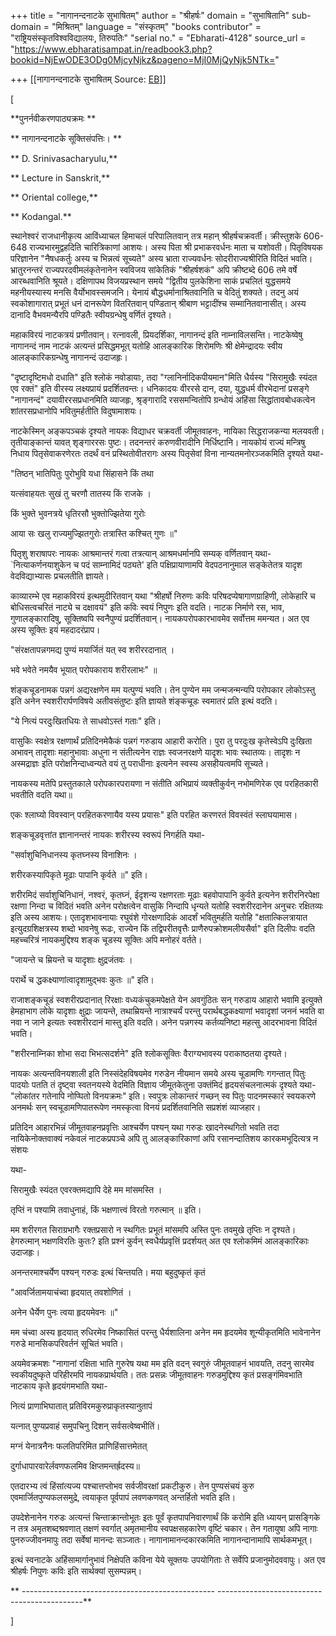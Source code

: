 +++
title = "नागानन्दनाटके सुभाषितम्"
author = "श्रीहर्षः"
domain = "सुभाषितानि"
sub-domain = "मिश्रितम्"
language = "संस्कृतम्"
"books contributor" = "राष्ट्रियसंस्कृतविश्वविद्यालयः, तिरुपतिः"
"serial no." = "Ebharati-4128"
source_url = "https://www.ebharatisampat.in/readbook3.php?bookid=NjEwODE3ODg0MjcyNjkz&pageno=MjI0MjQyNjk5NTk="

+++
[[नागानन्दनाटके सुभाषितम्	Source: [EB](https://www.ebharatisampat.in/readbook3.php?bookid=NjEwODE3ODg0MjcyNjkz&pageno=MjI0MjQyNjk5NTk=)]]

\[


















**पुनर्नवीकरणपाठ्यक्रमः **

** नागानन्दनाटके सूक्तिसंपत्तिः। **

** D. Srinivasacharyulu,**

** Lecture in Sanskrit,**

** Oriental college,**

**  Kodangal.**



 स्थानेश्वरं राजधानीकृत्य आविंध्याचल हिमाचलं परिपालितवान् तत्र महान् श्रीहर्षचक्रवर्ती। क्रीस्तुशके 606-648 राज्यभारमुद्वहदिति चारित्रिकाणां आशयः। अस्य पिता श्री प्रभाकरवर्धनः माता च यशोवती। पितृविषयक परिज्ञानेन "नैषधकर्तुः अस्य च भिन्नत्वं सूच्यते" अस्य भ्राता राज्यवर्धनः सोदरीराज्यश्रीरिति विदितं भवति। भ्रातुरनन्तरं राज्यपरदवीमलंकृतेनानेन स्वविजय सांकेतिकं "श्रीहर्षशकं" अपि क्रीष्टब्दे 606 तमे वर्षे आरब्धवानिति श्रूयते। दक्षिणापथ विजयप्रस्थान समये "द्वितीय पुलकेशिना साकं प्रचलितं युद्धसमये महनीयस्यास्य मनसि वैर्योभावस्समजनि। येनायं बौद्धधर्मानाश्रितवानिति च वेदितुं शक्यते। तदनु अयं स्वकोशागारात् प्रभूतं धनं दानरूपेण वितरितवान् पण्डितान् श्रीबाण भट्टादींश्च सम्मानितवानासीत्। अस्य दानादि वैभवमन्यैरपि पण्डितैः स्वीयग्रन्धेषु वर्णितं दृश्यते।

 महाकविरयं नाटकत्रयं प्रणीतवान्। रत्नावली, प्रियदर्शिका, नागानन्दं इति नाम्नाविलसन्ति। नाटकेष्वेषु नागानन्दं नाम नाटकं अत्यन्तं प्रसिद्धमभूत् यतोहि आलङ्कारिक शिरोमणिः श्री क्षेमेन्द्रादयः स्वीय आलङ्कारिकग्रन्धेषु नागानन्दं उदाजहृः।

 "दृष्टादृष्टिमधो दधाति" इति श्लोकं नवोडायाः, तदा "ग्लानिर्नादिकपीयमान"मिति धैर्यस्य "सिरामुखैः स्यंदत एव रक्तं" इति वीरस्य लक्ष्यप्रायं प्रदर्शितवन्तः। धनिकादयः वीररसे दान, दया, युद्धधर्म वीरभेदानां प्रसङ्गे "नागानन्दं" दयावीररसप्रधानमिति व्याजहृः, श्रृङ्गारादि रससमन्वितोपि ग्रन्धोयं अहिंसा सिद्धांतावबोधकत्वेन शांतरसप्रधानोपि भवितुमर्हतीति विदुषामाशयः।

 नाटकेस्मिन् अङ्कपञ्चकं दृश्यते नायकः विद्याधर चक्रवर्ती जीमूतवाहनः, नायिका सिद्धराजकन्या मलयवती। तृतीयाङ्कान्तं यावत् शृङ्गाररसः पुष्टः। तदनन्तरं करुणवीरादीनि निर्धिष्टानि। नायकोयं राज्यं मन्त्रिषु निधाय पितृसेवाकरणेरतः तदर्थं वनं प्रस्थितोवीतरागः अस्य पितृसेवां विना नान्यतमनोरञ्जकमिति दृश्यते यथा-

 "तिष्ठन् भातिपितुः पुरोभुवि यधा सिंहासने किं तथा

 यत्संवाहयतः सुखं तु चरणौ तातस्य किं राजके ।

 किं भुक्ते भुवनत्रये धृतिरसौ भुक्तोज्झितेया गुरोः

 आया सः खलु राज्यमुज्झितगुरोः तत्रास्ति कश्चित् गुणः ॥"

 पितृशु शराषापरः नायकः आश्रमान्तरं गत्वा तत्रत्यान् आश्रमधर्मानपि सम्यक् वर्णितवान् यथा- \`नित्याकर्णनयाशुकेन च पदं साम्नामिदं पठ्यते' इति पक्षिप्रायाणामपि वेदपठनानुमाल सङ्केतेतत्र यादृश वेदविद्याभ्यासः प्रचलतीति ज्ञायते।

 काव्यारम्भे एव महाकविरयं इत्थमुदीरितवान् यथा "श्रीहर्षो निरुणः कविः परिषदप्येषागाणग्राहिणी, लोकेहारि च बोधिसत्वचरितं नाट्ये च दक्षावयं" इति कविः स्वयं निपुणः इति वदति। नाटक निर्माणे रस, भाव, गुणालङ्कारादिषु, सूक्तिष्वपि स्वनैपुण्यं प्रदर्शितवान्। नायकपरोपकारभावमेव सर्वोत्तम ममन्यत। अत एव अस्य सूक्तिः इयं महदादरंप्राप।

 "संरक्षतापन्नगमद्य पुण्यं मयार्जितं यत् स्व शरीररदानात् ।

 भवे भवेते नमयैव भूयात् परोपकाराय शरीरलाभः" ॥

 शंङ्कचूडनामक पन्नगं अद्यरक्षणेन मम यत्पुण्यं भवति। तेन पुण्येन मम जन्मजन्मन्यपि परोपकार लोकोऽस्तु इति अनेन स्वशरीरार्पणविषये अतीवसंतुष्टः इति ज्ञायते शंङ्कचूडः स्वमातरं प्रति इत्थं वदति।

 "ये नित्यं परदुःखितधियः ते साधवोऽस्तं गताः" इति।

 वासुकिः स्वक्षेत्र रक्षणार्थं प्रतिदिनमेकैकं पन्नगं गरुडाय आहारी करोति। पुरा तु परदुःख कृतेस्वेऽपि दुःखिता अभावन् तादृशाः महानुभावाः अधुना न संतीत्यनेन राज्ञः स्वजनरक्षणे यादृशः भावः स्थातव्यः। तादृशः न अस्मद्राज्ञः इति परोक्षनिन्दाध्वन्यते वयं तु पराधीनाः इत्यनेन स्वस्य असहीयत्वमपि सूच्यते।

 नायकस्य मतेपि प्रस्तुतकाले परोपकारपरायणा न संतीति अभिप्रायं व्यक्तीकुर्वन् नभोमणिरेक एव परहितकारी भवतीति वदति यथा॥

 एकः श्लाघ्यो विवस्वान् परहितकरणायैव यस्य प्रयासः" इति परहित करणरतं विवस्वंतं स्लाघयामास।

 शङ्कचूडवृत्तांत ज्ञानानन्तरं नायकः शरीरस्य स्वरूपं निगर्हति यथा-

 "सर्वाशुचिनिधानस्य कृतघ्नस्य विनाशिनः ।

 शरीरकस्यापिकृते मूढाः पापानि कृर्वते ॥" इति।

 शरीरमिदं सर्वाशुचिनिधानं, नश्वरं, कृतघ्नं, ईदृशन्य रक्षणरताः मूढाः बहवोपापानि कुर्वते इत्यनेन शरीरनिरपेक्षा रक्षणा निन्दा च विदितं भवति अनेन परोक्षत्वेन वासुकि निन्दापि धृन्यते यतोहि स्वशरीरदानेन अनुचरः रक्षितव्यः इति अस्य आशयः। एतादृशभावनायाः रघुवंशे गोरक्षणादिकं आदर्शं भवितुमर्हति यतोहि "क्षतात्किलत्रायात इत्युदग्रशिक्षत्रस्य शब्दो भावनेषु रूढः, राज्येन किं तद्विपरीतवृत्तैः प्राणैरुपक्रोशमलीयसैर्वा" इति दिलीपः वदति महच्चरित्रं नायकमुद्दिश्य शङ्क चूडस्य सूक्तिः अपि मनोहरं वर्तते।

 "जायन्ते च म्रियन्ते च यादृशाः क्षुद्रजंतवः ।

 परार्थे च द्धकक्ष्याणांत्वादृशामुद्भवः कुतः ॥" इति।

 राजाशङ्कचूडं स्वशरीरप्रदानात् रिरक्षाः वध्यकंचुकमपेक्षते येन अवगुंठितः सन् गरुडाय आहारो भवामि इत्युक्ते हेमहाभाग लोके यादृशाः क्षुद्राः जायन्ते, तथाम्रियन्ते नात्राश्चर्यं परन्तु परार्थबद्धकक्ष्याणां भवादृशां जननं भवति वा नवा न जाने इत्यतः स्वशरीरदानं मास्तु इति वदति। अनेन पन्नगस्य कर्तव्यनिष्टा महत्सु आदरभावना विदितं भवति।

"शरीरनाम्निका शोभा सदा भिभत्सदर्शने" इति श्लोकसूक्तिः वैराग्यभावस्य पराकाष्ठतया दृश्यते।

 नायकः अत्यन्तविनयशाली इति निस्संदेहविषयमेव गरुडेन नीयमान समये अस्य चूडामणिः गगन्तात् पितुः पादयोः पतति तं दृष्ट्वा स्वतनयस्ये वेदमिति विज्ञाय जीमूतकेतुना उक्तंमिदं हृदयसंचलनात्मकं दृश्यते यथा- "लोकांतर गतेनापि नोप्घितो विनयक्रमः" इति। स्वपुत्रः लोकान्तरं गच्छन् स्व पितुः पादनमस्कारं स्वयकरणे अनमर्थः सन् स्वचूडामणिपातरूपेण नमस्कृत्वा विनयं प्रदर्शितवानिति सप्रशंशं व्याजहार।

 प्रतिदिन आहारभिन्नं जीमूतवाहनप्रवृत्तिः आश्चर्येण पश्यन् यथा गरुडः खादनेस्थगितो भवति तदा नायिकेनोक्तवाक्यं नकेवलं नाटकप्रपञ्चे अपि तु आलङ्कारिकाणां अपि रसानन्दातिशय कारकमभूदित्यत्र न संशयः

यथा-

 सिरामुखैः स्यंदत एवरक्तमद्यापि देहे मम मांसमस्ति ।

 तृप्तिं न पश्यामि तवाधुनाहं, किं भक्षणात्त्वं विरतो गरुत्मान् ॥ इति।

मम शरीरगत सिराग्रभागैः रक्तप्रसारो न स्थगितः प्रभूतं मांसमपि अस्ति पुनः तवमुखे तृप्तिः न दृश्यते। हेगरुत्मान् भक्षणविरतिः कुतः? इति प्रश्नं कुर्वन् स्वधैर्यप्रवृत्तिं प्रदर्शयत् अत एव श्लोकमिमं आलङ्कारिकाः उदाजहृः।

 अनन्तरमाश्चर्येण पश्यन् गरुडः इत्थं चिन्तयति। मया बहुदुष्कृतं कृतं

 "आवर्जितामयाचंच्वा हृदयात् तवशोणितं ।

 अनेन धैर्येण पुनः त्वया हृदयमेवनः ॥"

 मम चंच्वा अस्य हृदयात् रुधिरमेव निष्कासितं परन्तु धैर्यशालिना अनेन मम हृदयमेव शून्यीकृतमिति भावेनानेन गरुडे मानसिकपरिवर्तनं सूचितं भवति।

 अयमेवक्रमशः "नागानां रक्षिता भाति गुरुरेष यथा मम इति वदन् स्वगुरुं जीमूतवाहनं भावयति, तदनु सारमेव स्वकीयदुष्कृते परिहीरमपि नायकप्रार्थयति। ततः प्रसन्नः जीमूतवाहनः गरुडमुद्दिश्य कृतं प्रसङ्गंमिवभाति नाटकाय कृते हृदयंगमभाति यथा-



 नित्यं प्राणाभिघातात् प्रतिविरमकुरुप्राकृतस्यानुतापं

  यत्नात् पुण्यप्रवाहं समुपचिनु दिशन् सर्वसत्वेष्वभीतिं।

 मग्नं येनात्रनैनः फलतिपरिमित प्राणिहिंसात्तमेतत्

  दुर्गाधापारवारेर्लवणफलमिव क्षिप्तमन्तर्ह्रदस्य॥

 एतदारभ्य त्वं हिंसांत्यज्य पश्चात्तप्तोभव सर्वजीवरक्षां प्रकटीकुरु। तेन पुण्यसंचयं कुरु एवमार्जितपुण्यफलसमुद्रे, त्वयाकृत पूर्वपापं लवणकणवत् अन्तर्हितो भवति इति।

 उपदेशेनानेन गरुडः अत्यन्तं चिन्ताक्रान्तोभूतः इतः पूर्वं कृतपापनिवारणार्थं किं करोमि इति ध्यायन् प्रासङ्गिके न तत्र अमृतशब्दश्रवणात् तक्षणं स्वर्गात् अमृतमानीय स्वपक्षसहकारेण वृष्टिं चकार। तेन गतायुषा अपि नागाः पुनरुज्जीवनमापुः तदा सर्वेषां मानन्दः सञ्जातः। नागानामानन्दकारकमिति नागानन्दानामापि सार्थकमभूत्।

 इत्थं स्वनाटके अहिंसामार्गानुभावं निक्षेपति कविना येये सूक्तयः उपयोगिताः ते सर्वेपि प्रजानुमोदववापुः। अत एव श्रीहर्षः निपुणः कविः इति सार्थक्यां सुसम्पन्नम्।

** ------------------------------------------------
--------------------------------------------**












\]
